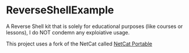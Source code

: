 # ReverseShellExample
A Reverse Shell kit that is solely for educational purposes (like courses or lessons), I do NOT condemn any exploiative usage.

This project uses a fork of the NetCat called [NetCat Portable]([url](https://github.com/cyberisltd/NcatPortable))
